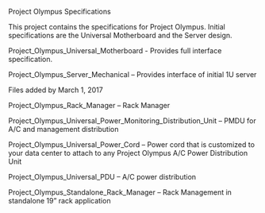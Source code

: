Project Olympus Specifications

This project contains the specifications for Project Olympus.  Initial specifications are the Universal Motherboard and the Server design.

Project_Olympus_Universal_Motherboard - Provides full interface specification.

Project_Olympus_Server_Mechanical – Provides interface of initial 1U server


Files added by March 1, 2017

Project_Olympus_Rack_Manager – Rack Manager

Project_Olympus_Universal_Power_Monitoring_Distribution_Unit – PMDU for A/C and management distribution

Project_Olympus_Universal_Power_Cord – Power cord that is customized to your data center to attach to any Project Olympus A/C Power Distribution Unit

Project_Olympus_Universal_PDU – A/C power distribution

Project_Olympus_Standalone_Rack_Manager – Rack Management in standalone 19” rack application

